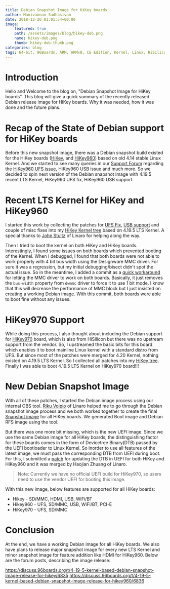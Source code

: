 ```yaml
---
title: Debian Snapshot Image for HiKey boards
author: Manivannan Sadhasivam
date: 2018-12-26 01:01:54+00:00
image:
    featured: true
    path: /assets/images/blog/hikey-deb.png
    name: hikey-deb.png
    thumb: hikey-deb-thumb.png
categories: blog
tags: 64-bit, 96Boards, ARM, ARMv8, CE Edition, Kernel, Linux, HiSilicon, HiKey, HiKey620, HiKey960, HiKey970, Debian, UEFI, Tianocore, USB, HDMI, WiFi, Bluetooth, UFS, eMMC, SD
---
```


# Introduction

Hello and Welcome to the blog on, "Debian Snapshot Image for HiKey boards". This
blog will give a quick summary of the recently released Debian release image
for HiKey boards. Why it was needed, how it was done and the future plans.

# Recap of the State of Debian support for HiKey boards

Before this new snapshot image, there was a Debian snapshot build existed for
the HiKey boards ([HiKey](/product/hikey/), and [HiKey960](/product/hikey960/)) based on old 4.14 stable Linux Kernel. And we
started to see many queries in our [Support Forum](http://discuss.96boards.org)
regarding the [HiKey960 UFS issue](https://discuss.96boards.org/t/marginality-with-ufs-chip-change/4450), HiKey960 USB issue and much more. So we decided to spin next version
of the Debian snapshot image with 4.19.5 recent LTS Kernel, HiKey960 UFS fix,
HiKey960 USB support.

# Recent LTS Kernel for HiKey and HiKey960

I started this work by collecting the patches for [UFS Fix](https://lkml.org/lkml/2018/10/25/1047),
[USB support](https://lkml.org/lkml/2018/10/27/175) and couple of misc fixes
into my [HiKey Kernel tree](https://git.linaro.org/people/manivannan.sadhasivam/hikey.git/)
based on 4.19.5 LTS Kernel. A special thanks to [John Stultz](https://twitter.com/johnstultz_work)
of Linaro for helping along the way.

Then I tried to boot the kernel on both HiKey and HiKey boards. Interestingly,
I found some issues on both boards which prevented booting of the Kernel. When
I debugged, I found that both boards were not able to work properly with 4 bit
bus width using the Designware MMC driver. For sure it was a regression, but
my initial debugging/bisect didn't spot the actual issue. So in the meantime,
I added a commit as a [quick workaround](https://git.linaro.org/people/manivannan.sadhasivam/hikey.git/commit/?id=99f996769c588a52ec1b8dad6334ce3c1324ed9a) for letting the MMC driver
to work on both boards. Basically, it just removes the `bus-width` property from
`dwmmc` driver to force it to use 1 bit mode. I know that this will decrease
the performance of MMC block but I just insisted on creating a working Debian
image. With this commit, both boards were able to boot fine without any issues.

# HiKey970 Support

While doing this process, I also thought about including the Debian support for
[HiKey970](/product/hikey970/) board, which is also from
HiSilicon but there was no upstream support from the vendor. So, I upstreamed
the basic bits for this board which enables it to boot mainline Linux kernel with
a standard distro from UFS. But since most of the patches were merged for 4.20
Kernel, nothing existed on 4.19.5 LTS Kernel. So I collected all patches into
my [HiKey tree](https://git.linaro.org/people/manivannan.sadhasivam/hikey.git/log/).
Finally I was able to boot 4.19.5 LTS Kernel on HiKey970 board!!!

# New Debian Snapshot Image

With all of these patches, I started the Debian image process using our internal
OBS tool. [Riku Voipio](https://twitter.com/RikuVoipio) of Linaro helped me to
go through the Debian snapshot image process and we both worked together to
create the final [Snapshot image](http://snapshots.linaro.org/96boards/hikey/linaro/debian/latest/) for all HiKey boards. We generated Boot image and Debian RFS image using the tool.

But there was one more bit missing, which is the new UEFI image. Since we use
the same Debian image for all HiKey boards, the distinguishing factor for these
boards comes in the form of Devicetree Binary(DTB) passed by the UEFI bootloader
to Linux Kernel. So inorder to use all features of the latest image, we must pass
the corresponding DTB from UEFI during boot. For this, I submitted a [patch](https://github.com/96boards-hikey/OpenPlatformPkg/pull/130) for updating the DTB in UEFI for both HiKey
and HiKey960 and it was merged by Haojian Zhuang of Linaro.

> Note: Currently we have no official UEFI build for HiKey970, so users need to
>       use the vendor UEFI for booting this image.

With this new image, below features are supported for all HiKey boards:

* Hikey - SD/MMC, HDMI, USB, WiFi/BT
* Hikey960 - UFS, SD/MMC, USB, WiFi/BT, PCI-E
* HiKey970 - UFS, SD/MMC

# Conclusion

At the end, we have a working Debian image for all HiKey boards. We also have
plans to release major snapshot image for every new LTS Kernel and minor snapshot
image for feature addition like HDMI for HiKey960. Below are the forum posts,
describing the image release:

https://discuss.96boards.org/t/4-19-5-kernel-based-debian-snapshot-image-release-for-hikey/6835
https://discuss.96boards.org/t/4-19-5-kernel-based-debian-snapshot-image-release-for-hikey960/6836
